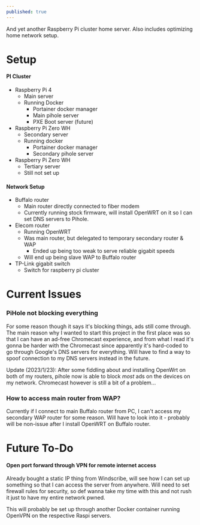 ```yaml
---
published: true
---
```

And yet another Raspberry Pi cluster home server. Also includes optimizing home network setup.

# Setup

#### PI Cluster
- Raspberry Pi 4
	- Main server
	- Running Docker
		- Portainer docker manager
		- Main pihole server
		- PXE Boot server (future)
- Raspberry Pi Zero WH
	- Secondary server
	- Running docker
		- Portainer docker manager
		- Secondary pihole server
- Raspberry Pi Zero WH
	- Tertiary server
	- Still not set up

#### Network Setup
- Buffalo router
	- Main router directly connected to fiber modem
	- Currently running stock firmware, will install OpenWRT on it so I can set DNS servers to Pihole.
- Elecom router
	- Running OpenWRT
	- Was main router, but delegated to temporary secondary router & WAP
		- Ended up being too weak to serve reliable gigabit speeds
	- Will end up being slave WAP to Buffalo router
- TP-Link gigabit switch
	- Switch for raspberry pi cluster

# Current Issues
### PiHole not blocking everything
For some reason though it says it's blocking things, ads still come through.
The main reason why I wanted to start this project in the first place was so that I can have an ad-free Chromecast experience, and from what I read it's gonna be harder with the Chromecast since apparently it's hard-coded to go through Google's DNS servers for everything.
Will have to find a way to spoof connection to my DNS servers instead in the future.

Update (2023/1/23):
		After some fiddling about and installing OpenWrt on both of my routers, pihole now is able to block *most* ads on the devices on my network. Chromecast however is still a bit of a problem...

### How to access main router from WAP?
Currently if I connect to main Buffalo router from PC, I can't access my secondary WAP router for some reason. Will have to look into it - probably will be non-issue after I install OpenWRT on Buffalo router.
# Future To-Do
#### Open port forward through VPN for remote internet access
Already bought a static IP thing from Windscribe, will see how I can set up something so that I can access the server from anywhere. 
Will need to set firewall rules for security, so def wanna take my time with this and not rush it just to have my entire network pwned.

This will probably be set up through another Docker container running OpenVPN on the respective Raspi servers.



<!--stackedit_data:
eyJoaXN0b3J5IjpbLTYxODAyMjE0NiwyOTM2NTczMTUsMTQwMT
E3Mjc2N119
-->